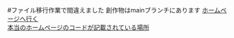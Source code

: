 #ファイル移行作業で間違えました
創作物はmainブランチにあります
<a href="https://ms3nd3r.github.io/homepage/">ホームページへ行く</a><br>
<a href="https://github.com/ms3nd3r/homepage">本当のホームページのコードが記載されている場所</a>
